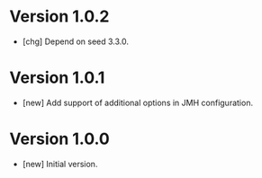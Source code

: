 # Version 1.0.2

* [chg] Depend on seed 3.3.0. 

# Version 1.0.1

* [new] Add support of additional options in JMH configuration.

# Version 1.0.0

* [new] Initial version.
